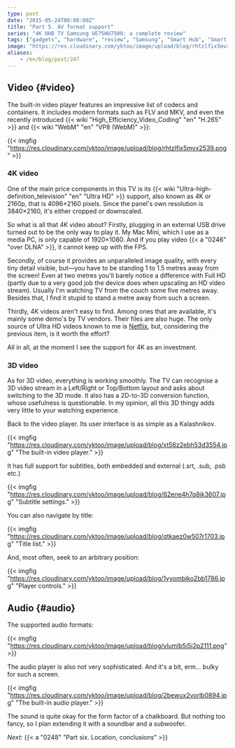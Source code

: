 ```yaml
---
type: post
date: "2015-05-24T00:00:00Z"
title: "Part 5. AV format support"
series: "4K UHD TV Samsung UE75HU7500: a complete review"
tags: ["gadgets", "hardware", "review", "Samsung", "Smart Hub", "Smart TV", "TV"]
image: "https://res.cloudinary.com/yktoo/image/upload/blog/rhtzlfix5mvx2539.png"
aliases:
    - /en/blog/post/247
---
```


## Video {#video}

The built-in video player features an impressive list of codecs and containers. It includes modern formats such as FLV and MKV, and even the recently introduced {{< wiki "High_Efficiency_Video_Coding" "en" "H.265" >}} and {{< wiki "WebM" "en" "VP8 (WebM)" >}}:

{{< imgfig "https://res.cloudinary.com/yktoo/image/upload/blog/rhtzlfix5mvx2539.png" >}}

<!--more-->

### 4K video

One of the main price components in this TV is its {{< wiki "Ultra-high-definition_television" "en" "Ultra HD" >}} support, also known as 4K or 2160p, that is 4096×2160 pixels. Since the panel's own resolution is 3840×2160, it's either cropped or downscaled.

So what is all that 4K video about? Firstly, plugging in an external USB drive turned out to be the only way to play it. My Mac Mini, which I use as a media PC, is only capable of 1920×1080. And if you play video {{< a "0246" "over DLNA" >}}, it cannot keep up with the FPS.

Secondly, of course it provides an unparalleled image quality, with every tiny detail visible, but—you have to be standing 1 to 1.5 metres away from the screen! Even at two metres you'll barely notice a difference with Full HD (partly due to a very good job the device does when upscaling an HD video stream). Usually I'm watching TV from the couch some five metres away. Besides that, I find it stupid to stand a metre away from such a screen.

Thirdly, 4K videos aren't easy to find. Among ones that are available, it's mainly some demo's by TV vendors. Their files are also huge. The only source of Ultra HD videos known to me is [Netflix](https://help.netflix.com/en/node/13444), but, considering the previous item, is it worth the effort?

All in all, at the moment I see the support for 4K as an investment.

### 3D video

As for 3D video, everything is working smoothly. The TV can recognise a 3D video stream in a Left/Right or Top/Bottom layout and asks about switching to the 3D mode. It also has a 2D-to-3D conversion function, whose usefulness is questionable. In my opinion, all this 3D thingy adds very little to your watching experience.

Back to the video player. Its user interface is as simple as a Kalashnikov.

{{< imgfig "https://res.cloudinary.com/yktoo/image/upload/blog/xt56z2ebh53d3554.jpg" "The built-in video player." >}}

It has full support for subtitles, both embedded and external (.srt, .sub, .psb etc.)

{{< imgfig "https://res.cloudinary.com/yktoo/image/upload/blog/62ene4h7q8ik3607.jpg" "Subtitle settings." >}}

You can also navigate by title:

{{< imgfig "https://res.cloudinary.com/yktoo/image/upload/blog/qtkaez0w507r1703.jpg" "Title list." >}}

And, most often, seek to an arbitrary position:

{{< imgfig "https://res.cloudinary.com/yktoo/image/upload/blog/1yyombjko2bb1786.jpg" "Player controls." >}}

## Audio {#audio}

The supported audio formats:

{{< imgfig "https://res.cloudinary.com/yktoo/image/upload/blog/vlumlb5i5j2p2111.png" >}}

The audio player is also not very sophisticated. And it's a bit, erm… bulky for such a screen.

{{< imgfig "https://res.cloudinary.com/yktoo/image/upload/blog/2bewux2vorlb0894.jpg" "The built-in audio player." >}}

The sound is quite okay for the form factor of a chalkboard. But nothing too fancy, so I plan extending it with a soundbar and a subwoofer.

*Next:* {{< a "0248" "Part six. Location, conclusions" >}}
